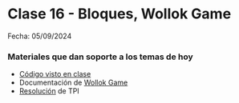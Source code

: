 # Clase 16 - Bloques, Wollok Game

Fecha: 05/09/2024

### Materiales que dan soporte a los temas de hoy

- [Código visto en clase](https://github.com/wollok/gameBasicoRobot)
- Documentación de [Wollok Game](https://www.wollok.org/documentation/wollok_game/)
- [Resolución](https://github.com/wollok/polimorifismoCine) de TPI
